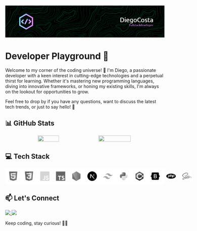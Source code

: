 ![Header](./github-header-image.png)

# Developer Playground 🚀

Welcome to my corner of the coding universe! 👋 I'm Diego, a passionate developer with a keen interest in cutting-edge technologies and a perpetual thirst for learning. Whether it's mastering new programming languages, diving into innovative frameworks, or honing my existing skills, I'm always on the lookout for opportunities to grow.

Feel free to drop by if you have any questions, want to discuss the latest tech trends, or just to say hello! 🌟

## 📊 GitHub Stats

<p align="center">
  <img height="31.5%" width="36.5%" src="https://github-readme-stats-sigma-five.vercel.app/api/top-langs/?username=DiegoCstyles&layout=compact&theme=dark"/>
  <img height="40%" width="45%" src="https://streak-stats.demolab.com/?user=DiegoCstyles&layout=compact&theme=dark"/>
</p>

## 💻 Tech Stack

<div style="display: flex; justify-content: space-around; background-color: #fff;">
  <img style="height: 30px; width: 40px; filter: grayscale(100%); margin: 10px;" align="center" alt="HTML5" src="https://raw.githubusercontent.com/devicons/devicon/master/icons/html5/html5-original.svg">
  <img style="height: 30px; width: 40px; filter: grayscale(100%); margin: 10px;" align="center" alt="CSS3" src="https://raw.githubusercontent.com/devicons/devicon/master/icons/css3/css3-original.svg">
  <img style="height: 30px; width: 40px; filter: grayscale(100%); margin: 10px;" align="center" alt="JavaScript" src="https://raw.githubusercontent.com/devicons/devicon/master/icons/javascript/javascript-plain.svg">
  <img style="height: 30px; width: 40px; filter: grayscale(100%); margin: 10px;" align="center" alt="TypeScript" src="https://raw.githubusercontent.com/devicons/devicon/master/icons/typescript/typescript-plain.svg">
  <img style="height: 30px; width: 40px; filter: grayscale(100%); margin: 10px;" align="center" alt="Node.js" src="https://raw.githubusercontent.com/devicons/devicon/master/icons/nodejs/nodejs-original.svg">
  <img style="height: 30px; width: 40px; filter: grayscale(100%); margin: 10px;" align="center" alt="Next.js" src="https://raw.githubusercontent.com/devicons/devicon/master/icons/nextjs/nextjs-original.svg">
  <img style="height: 30px; width: 40px; filter: grayscale(100%); margin: 10px;" align="center" alt="Tailwind CSS" src="https://raw.githubusercontent.com/devicons/devicon/master/icons/tailwindcss/tailwindcss-plain.svg">
  <img style="height: 30px; width: 40px; filter: grayscale(100%); margin: 10px;" align="center" alt="Python" src="https://raw.githubusercontent.com/devicons/devicon/master/icons/python/python-original.svg">
  <img style="height: 30px; width: 40px; filter: grayscale(100%); margin: 10px;" align="center" alt="C#" src="https://raw.githubusercontent.com/devicons/devicon/master/icons/csharp/csharp-original.svg">
  <img style="height: 30px; width: 40px; filter: grayscale(100%); margin: 10px;" align="center" alt="Bootstrap" src="https://raw.githubusercontent.com/devicons/devicon/master/icons/bootstrap/bootstrap-plain.svg">
  <img style="height: 30px; width: 40px; filter: grayscale(100%); margin: 10px;" align="center" alt="PHP" src="https://raw.githubusercontent.com/devicons/devicon/master/icons/php/php-plain.svg">
  <img style="height: 30px; width: 40px; filter: grayscale(100%); margin: 10px;" align="center" alt="Sass" src="https://raw.githubusercontent.com/devicons/devicon/master/icons/sass/sass-original.svg">
</div>


## 📫 Let's Connect

<div> 
  <a href="mailto:diegoe.r.c07@gmail.com">
    <img src="https://img.shields.io/badge/-Gmail-%23333?style=for-the-badge&logo=gmail&logoColor=white" target="_blank">
  </a>
  <a href="https://www.linkedin.com/in/diegoerc/" target="_blank">
    <img src="https://img.shields.io/badge/-LinkedIn-%230077B5?style=for-the-badge&logo=linkedin&logoColor=white" target="_blank">
  </a> 
</div>

Keep coding, stay curious! 🚀✨

